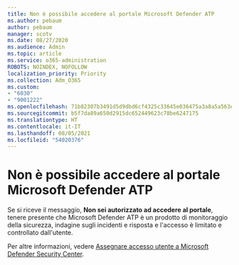 ```yaml
---
title: Non è possibile accedere al portale Microsoft Defender ATP
ms.author: pebaum
author: pebaum
manager: scotv
ms.date: 08/27/2020
ms.audience: Admin
ms.topic: article
ms.service: o365-administration
ROBOTS: NOINDEX, NOFOLLOW
localization_priority: Priority
ms.collection: Adm_O365
ms.custom:
- "6030"
- "9001222"
ms.openlocfilehash: 71b82307b3491d5d9dbd6cf4325c33645e036475a3a8a5a563e6e84e921fe52a
ms.sourcegitcommit: b5f7da89a650d2915dc652449623c78be6247175
ms.translationtype: HT
ms.contentlocale: it-IT
ms.lasthandoff: 08/05/2021
ms.locfileid: "54020376"
---
```

# <a name="unable-to-access-the-microsoft-defender-atp-portal"></a>Non è possibile accedere al portale Microsoft Defender ATP

Se si riceve il messaggio, **Non sei autorizzato ad accedere al portale**, tenere presente che Microsoft Defender ATP è un prodotto di monitoraggio della sicurezza, indagine sugli incidenti e risposta e l'accesso è limitato e controllato dall'utente. 

Per altre informazioni, vedere [Assegnare accesso utente a Microsoft Defender Security Center](/windows/threat-protection/windows-defender-atp/assign-portal-access-windows-defender-advanced-threat-protection).